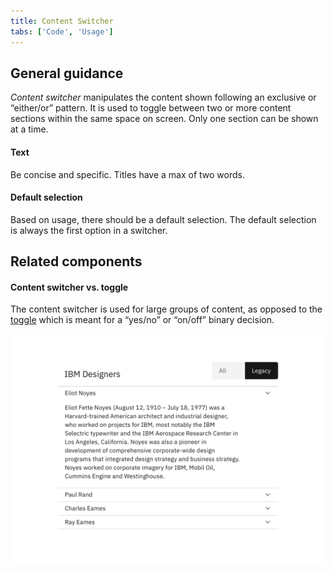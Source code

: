 ```yaml
---
title: Content Switcher
tabs: ['Code', 'Usage']
---
```


## General guidance

_Content switcher_ manipulates the content shown following an exclusive or “either/or” pattern.
It is used to toggle between two or more content sections within the same space on screen. Only one section can be shown at a time.

#### Text

Be concise and specific. Titles have a max of two words.

#### Default selection

Based on usage, there should be a default selection. The default selection is always the first option in a switcher.

## Related components

#### Content switcher vs. toggle

The content switcher is used for large groups of content, as opposed to the [toggle](/components/toggle) which is meant for a “yes/no” or “on/off” binary decision.

<image-component cols="8">

![content switcher example](images/content-switcher-usage-1.png)

</image-component>
